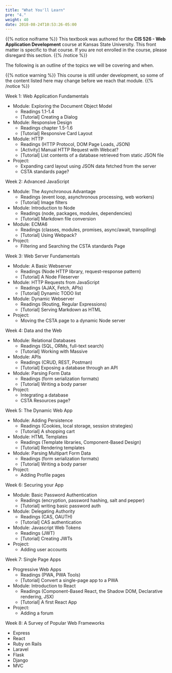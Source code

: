 ```yaml
---
title: "What You'll Learn"
pre: "4."
weight: 40
date: 2018-08-24T10:53:26-05:00
---
```


{{% notice noiframe %}}
This textbook was authored for the **CIS 526 - Web Application Development** course at Kansas State University.  This front matter is specific to that course.  If you are not enrolled in the course, please disregard this section.
{{% /notice %}}

The following is an outline of the topics we will be covering and when.

{{% notice warning %}}
This course is still under development, so some of the content listed here may change before we reach that module.
{{% /notice %}}

Week 1: Web Application Fundamentals
* Module: Exploring the Document Object Model<br>
    * Readings 1.1-1.4
    * [Tutorial] Creating a Dialog 
* Module: Responsive Design
    * Readings chapter 1.5-1.6
    * [Tutorial] Responsive Card Layout
* Module: HTTP
    * Readings (HTTP Protocol, DOM Page Loads, JSON)
    * [Activity] Manual HTTP Request with Webcat?
    * [Tutorial] List contents of a database retrieved from static JSON file
* Project:
    * Expanding card layout using JSON data fetched from the server 
    * CSTA standards page?

Week 2: Advanced JavaScript
* Module: The Asynchronous Advantage
    * Readings (event loop, asynchronous processing, web workers)
    * [Tutorial] Image filters
* Module: Introduction to Node
    * Readings (node, packages, modules, dependencies)
    * [Tutorial] Markdown file conversion
* Module: ECMA6 
    * Readings (classes, modules, promises, async/await, transpiling)
    * [Tutorial] Using Webpack?
* Project: 
    * Filtering and Searching the CSTA standards Page

Week 3: Web Server Fundamentals 
* Module: A Basic Webserver
    * Readings (Node HTTP library, request-response pattern)
    * [Tutorial] A Node Fileserver
* Module: HTTP Requests from JavaScript 
    * Readings (AJAX, Fetch, APIs)
    * [Tutorial] Dynamic TODO list
* Module: Dynamic Webserver
    * Readings (Routing, Regular Expressions)
    * [Tutorial] Serving Markdown as HTML
* Project:
    * Moving the CSTA page to a dynamic Node server

Week 4: Data and the Web
* Module: Relational Databases
    * Readings (SQL, ORMs, full-text search)
    * [Tutorial] Working with Massive
* Module: APIs
    * Readings (CRUD, REST, Postman)
    * [Tutorial] Exposing a database through an API
* Module: Parsing Form Data
    * Readings (form serialization formats)
    * [Tutorial] Writing a body parser
* Project:
    * Integrating a database
    * CSTA Resources page?

Week 5: The Dynamic Web App
* Module: Adding Persistence
    * Readings (Cookies, local storage, session strategies)
    * [Tutorial] A shopping cart
* Module: HTML Templates
    * Readings (Template libraries, Component-Based Design)
    * [Tutorial] Rendering templates
* Module: Parsing Multipart Form Data
    * Readings (form serialization formats)
    * [Tutorial] Writing a body parser
* Project:
    * Adding Profile pages

Week 6: Securing your App
* Module: Basic Password Authentication
    * Readings (encryption, password hashing, salt and pepper)
    * [Tutorial] writing basic password auth
* Module: Delegating Authority
    * Readings (CAS, OAUTH)
    * [Tutorial] CAS authentication
* Module: Javascript Web Tokens 
    * Readings (JWT)
    * [Tutorial] Creating JWTs
* Project:
    * Adding user accounts

Week 7: Single Page Apps
* Progressive Web Apps
    * Readings (PWA, PWA Tools)
    * [Tutorial] Convert a single-page app to a PWA
* Module: Introduction to React
    * Readings (Component-Based React, the Shadow DOM, Declarative rendering, JSX)
    * [Tutorial] A first React App
* Project:
    * Adding a forum


Week 8: A Survey of Popular Web Frameworks
* Express
* React
* Ruby on Rails
* Laravel
* Flask
* Django
* MVC
